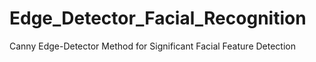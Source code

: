 # Edge_Detector_Facial_Recognition
Canny Edge-Detector Method for Significant Facial Feature Detection
